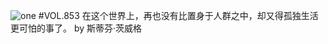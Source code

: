 ![one](http://image.wufazhuce.com/Fr_hWQ5Pwj_45opL7Kuc5B4ntjse)
#VOL.853
在这个世界上，再也没有比置身于人群之中，却又得孤独生活更可怕的事了。 by 斯蒂芬·茨威格
